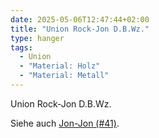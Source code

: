 ```yaml
---
date: 2025-05-06T12:47:44+02:00
title: "Union Rock-Jon D.B.Wz."
type: hanger
tags:
  - Union
  - "Material: Holz"
  - "Material: Metall"
---
```

Union Rock-Jon
D.B.Wz.

Siehe auch [Jon-Jon (#41)](/post/41).
